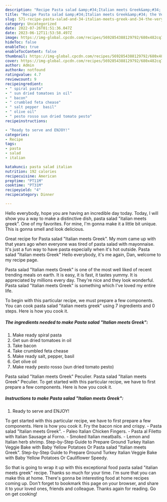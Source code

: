 ```yaml
---
description: "Recipe Pasta salad &amp;#34;Italian meets Greek&amp;#34; the Very Delicious}"
title: "Recipe Pasta salad &amp;#34;Italian meets Greek&amp;#34; the Very Delicious}"
slug: 571-recipe-pasta-salad-and-34-italian-meets-greek-and-34-the-very-delicious
category: Uncategorized
date: 2022-07-26T01:51:36.047Z
date: 2023-06-12T11:53:58.497Z
image: https://img-global.cpcdn.com/recipes/5692854388129792/680x482cq70/pasta-salad-italian-meets-greek-recipe-main-photo.jpg
hideToc: false
enableToc: true
enableTocContent: false
thumbnail: https://img-global.cpcdn.com/recipes/5692854388129792/680x482cq70/pasta-salad-italian-meets-greek-recipe-main-photo.jpg
cover: https://img-global.cpcdn.com/recipes/5692854388129792/680x482cq70/pasta-salad-italian-meets-greek-recipe-main-photo.jpg
author: Admin
authorAv: notfound
ratingvalue: 4.7
reviewcount: 9
recipeingredient:
- " spiral pasta"
- " sun dried tomatoes in oil"
- " bacon"
- " crumbled feta chease"
- " salt pepper  basil"
- " olive oil"
- " pesto rosso sun dried tomato pesto"
recipeinstructions:

- "Ready to serve and ENJOY!"
categories:
- Recipe
tags:
- pasta
- salad
- italian

katakunci: pasta salad italian 
nutrition: 192 calories
recipecuisine: American
preptime: "PT11M"
cooktime: "PT31M"
recipeyield: "4"
recipecategory: Dinner

---
```



Hello everybody, hope you are having an incredible day today. Today, I will show you a way to make a distinctive dish, pasta salad &#34;italian meets greek&#34;. One of my favorites. For mine, I'm gonna make it a little bit unique. This is gonna smell and look delicious.

Great recipe for Pasta salad &#34;Italian meets Greek&#34;. My mom came up with that years ago when everyone was tired of pasta salad with mayonnaise. It&#39;s just a fun way to have pasta especially when it&#39;s hot outside. Pasta salad &#34;Italian meets Greek&#34; Hello everybody, it&#39;s me again, Dan, welcome to my recipe page.

Pasta salad &#34;Italian meets Greek&#34; is one of the most well liked of recent trending meals on earth. It is easy, it is fast, it tastes yummy. It is appreciated by millions every day. They're nice and they look wonderful. Pasta salad &#34;Italian meets Greek&#34; is something which I've loved my entire life.


To begin with this particular recipe, we must prepare a few components. You can cook pasta salad &#34;italian meets greek&#34; using 7 ingredients and 0 steps. Here is how you cook it.

<!--inarticleads1-->

##### The ingredients needed to make Pasta salad &#34;Italian meets Greek&#34;:

1. Make ready  spiral pasta
1. Get  sun dried tomatoes in oil
1. Take  bacon
1. Take  crumbled feta chease
1. Make ready  salt, pepper,  basil
1. Get  olive oil
1. Make ready  pesto rosso (sun dried tomato pesto)


Pasta salad &#34;Italian meets Greek&#34; Peculier. Pasta salad &#34;Italian meets Greek&#34; Peculier. To get started with this particular recipe, we have to first prepare a few components. Here is how you cook it. 

<!--inarticleads2-->

##### Instructions to make Pasta salad &#34;Italian meets Greek&#34;:


1. Ready to serve and ENJOY!

To get started with this particular recipe, we have to first prepare a few components. Here is how you cook it. Fry the bacon nice and crispy. - Pasta salad &#34;Italian meets Greek&#34;. - Paleo Italian Chicken Fingers. - Pasta al Filetto with Italian Sausage al Forno. - Smoked Italian meatballs. - Lemon and Italian herb shrimp. Step-by-Step Guide to Prepare Ground Turkey Italian Veggie Bake with Baby Yellow Potatoes Or Pasta salad &#34;Italian meets Greek&#34;. Step-by-Step Guide to Prepare Ground Turkey Italian Veggie Bake with Baby Yellow Potatoes Or Cauliflower Speedy. 

So that is going to wrap it up with this exceptional food pasta salad &#34;italian meets greek&#34; recipe. Thanks so much for your time. I'm sure that you can make this at home. There's gonna be interesting food at home recipes coming up. Don't forget to bookmark this page on your browser, and share it to your loved ones, friends and colleague. Thanks again for reading. Go on get cooking!
